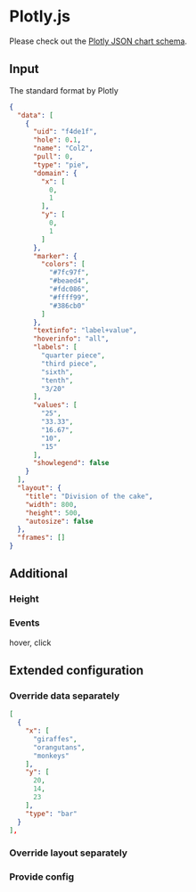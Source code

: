 # Plotly.js

Please check out the [Plotly JSON chart schema](https://plotly.com/chart-studio-help/json-chart-schema/).

## Input

The standard format by Plotly

```json
{
  "data": [
    {
      "uid": "f4de1f",
      "hole": 0.1,
      "name": "Col2",
      "pull": 0,
      "type": "pie",
      "domain": {
        "x": [
          0,
          1
        ],
        "y": [
          0,
          1
        ]
      },
      "marker": {
        "colors": [
          "#7fc97f",
          "#beaed4",
          "#fdc086",
          "#ffff99",
          "#386cb0"
        ]
      },
      "textinfo": "label+value",
      "hoverinfo": "all",
      "labels": [
        "quarter piece",
        "third piece",
        "sixth",
        "tenth",
        "3/20"
      ],
      "values": [
        "25",
        "33.33",
        "16.67",
        "10",
        "15"
      ],
      "showlegend": false
    }
  ],
  "layout": {
    "title": "Division of the cake",
    "width": 800,
    "height": 500,
    "autosize": false
  },
  "frames": []
}
```

## Additional

### Height

### Events

hover, click

## Extended configuration

### Override data separately

```json
[
  {
    "x": [
      "giraffes",
      "orangutans",
      "monkeys"
    ],
    "y": [
      20,
      14,
      23
    ],
    "type": "bar"
  }
],
```

### Override layout separately

### Provide config
